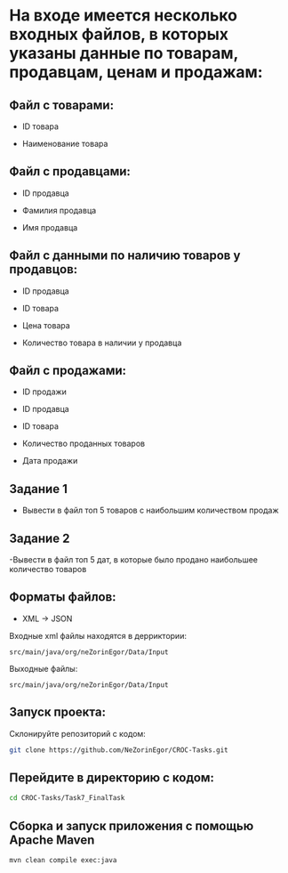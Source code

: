 # На входе имеется несколько входных файлов, в которых указаны данные по товарам, продавцам, ценам и продажам:

## Файл с товарами:

- ID товара

- Наименование товара

## Файл с продавцами:

- ID продавца

- Фамилия продавца

- Имя продавца

## Файл с данными по наличию товаров у продавцов:

- ID продавца

- ID товара

- Цена товара

- Количество товара в наличии у продавца

## Файл с продажами:

- ID продажи

- ID продавца

- ID товара

- Количество проданных товаров

- Дата продажи

## Задание 1

- Вывести в файл топ 5 товаров с наибольшим количеством продаж

## Задание 2

-Вывести в файл топ 5 дат, в которые было продано наибольшее количество товаров

## Форматы файлов:
- XML -> JSON

Входные xml файлы находятся в дерриктории:
```xpath
src/main/java/org/neZorinEgor/Data/Input
```

Выходные файлы:
```xpath
src/main/java/org/neZorinEgor/Data/Input
```

## Запуск проекта:
Склонируйте репозиторий с кодом:
```bash
git clone https://github.com/NeZorinEgor/CROC-Tasks.git
```

## Перейдите в директорию с кодом:
```bash
cd CROC-Tasks/Task7_FinalTask
```

## Сборка и запуск приложения с помощью Apache Maven
```mvn
mvn clean compile exec:java
```

